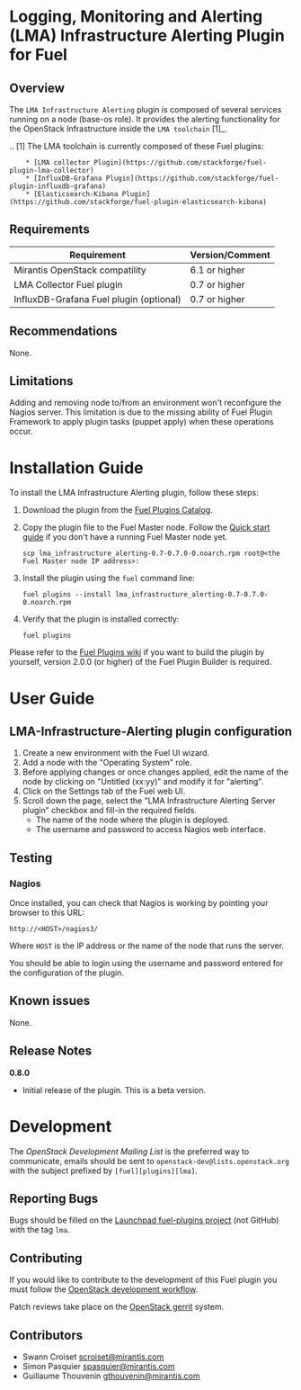 Logging, Monitoring and Alerting (LMA) Infrastructure Alerting Plugin for Fuel
==============================================================================

Overview
--------

The `LMA Infrastructure Alerting` plugin is composed of several services
running on a node (base-os role). It provides the alerting functionality for
the OpenStack Infrastructure inside the `LMA toolchain` [1]_.

.. [1] The LMA toolchain is currently composed of these Fuel plugins:

        * [LMA collector Plugin](https://github.com/stackforge/fuel-plugin-lma-collector)
        * [InfluxDB-Grafana Plugin](https://github.com/stackforge/fuel-plugin-influxdb-grafana)
        * [Elasticsearch-Kibana Plugin](https://github.com/stackforge/fuel-plugin-elasticsearch-kibana)

Requirements
------------

| Requirement                               | Version/Comment  |
| ----------------------------------------- | -----------------|
| Mirantis OpenStack compatility            | 6.1 or higher    |
| LMA Collector Fuel plugin                 | 0.7 or higher    |
| InfluxDB-Grafana Fuel plugin (optional)   | 0.7 or higher    |

Recommendations
---------------

None.

Limitations
-----------

Adding and removing node to/from an environment won't reconfigure the Nagios
server.
This limitation is due to the missing ability of Fuel Plugin Framework to apply
plugin tasks (puppet apply) when these operations occur.

Installation Guide
==================

To install the LMA Infrastructure Alerting plugin, follow these steps:

1. Download the plugin from the [Fuel Plugins
   Catalog](https://software.mirantis.com/download-mirantis-openstack-fuel-plug-ins/).

2. Copy the plugin file to the Fuel Master node. Follow the [Quick start
   guide](https://software.mirantis.com/quick-start/) if you don't have a running
   Fuel Master node yet.

   ```
   scp lma_infrastructure_alerting-0.7-0.7.0-0.noarch.rpm root@<the Fuel Master node IP address>:
   ```

3. Install the plugin using the `fuel` command line:

   ```
   fuel plugins --install lma_infrastructure_alerting-0.7-0.7.0-0.noarch.rpm
   ```

4. Verify that the plugin is installed correctly:

   ```
   fuel plugins
   ```

Please refer to the [Fuel Plugins wiki](https://wiki.openstack.org/wiki/Fuel/Plugins)
if you want to build the plugin by yourself, version 2.0.0 (or higher) of the Fuel
Plugin Builder is required.

User Guide
==========

**LMA-Infrastructure-Alerting** plugin configuration
----------------------------------------------------

1. Create a new environment with the Fuel UI wizard.
2. Add a node with the "Operating System" role.
3. Before applying changes or once changes applied, edit the name of the node by
   clicking on "Untitled (xx:yy)" and modify it for "alerting".
4. Click on the Settings tab of the Fuel web UI.
5. Scroll down the page, select the "LMA Infrastructure Alerting Server plugin"
   checkbox and fill-in the required fields.
    - The name of the node where the plugin is deployed.
    - The username and password to access Nagios web interface.


Testing
-------

### Nagios

Once installed, you can check that Nagios is working by pointing your browser
to this URL:

```
http://<HOST>/nagios3/
```

Where `HOST` is the IP address or the name of the node that runs the server.

You should be able to login using the username and password entered for the
configuration of the plugin.

Known issues
------------

None.

Release Notes
-------------

**0.8.0**

* Initial release of the plugin. This is a beta version.


Development
===========

The *OpenStack Development Mailing List* is the preferred way to communicate,
emails should be sent to `openstack-dev@lists.openstack.org` with the subject
prefixed by `[fuel][plugins][lma]`.

Reporting Bugs
--------------

Bugs should be filled on the [Launchpad fuel-plugins project](
https://bugs.launchpad.net/fuel-plugins) (not GitHub) with the tag `lma`.


Contributing
------------

If you would like to contribute to the development of this Fuel plugin you must
follow the [OpenStack development workflow](
http://docs.openstack.org/infra/manual/developers.html#development-workflow).

Patch reviews take place on the [OpenStack gerrit](
https://review.openstack.org/#/q/status:open+project:stackforge/fuel-plugin-lma-infrastructure-alerting,n,z)
system.

Contributors
------------

* Swann Croiset <scroiset@mirantis.com>
* Simon Pasquier <spasquier@mirantis.com>
* Guillaume Thouvenin <gthouvenin@mirantis.com>
